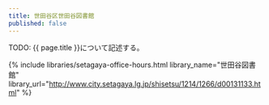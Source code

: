 ```yaml
---
title: 世田谷区世田谷図書館
published: false
---
```


TODO: {{ page.title }}について記述する。

{% include libraries/setagaya-office-hours.html
    library_name="世田谷図書館"
    library_url="http://www.city.setagaya.lg.jp/shisetsu/1214/1266/d00131133.html" %}
